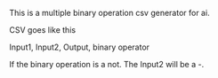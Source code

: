 This is a multiple binary operation csv generator for ai.

CSV goes like this

Input1, Input2, Output, binary operator

If the binary operation is a not.  The Input2 will be a -.